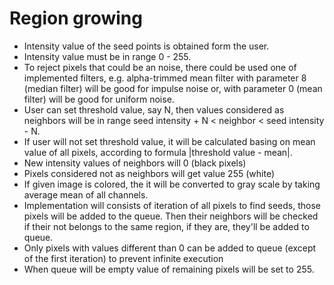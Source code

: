 Region growing
==============
* Intensity value of the seed points is obtained form the user.
* Intensity value must be in range 0 - 255.
* To reject pixels that could be an noise, there could be used one of
  implemented filters, e.g. alpha-trimmed mean filter with parameter 8 (median
  filter) will be good for impulse noise or, with parameter 0 (mean filter) will
  be good for uniform noise.
* User can set threshold value, say N, then values considered as neighbors
  will be in range seed intensity + N < neighbor < seed intensity - N.
* If user will not set threshold value, it will be calculated basing on mean
  value of all pixels, according to formula |threshold value - mean|.
* New intensity values of neighbors will 0 (black pixels)
* Pixels considered not as neighbors will get value 255 (white)
* If given image is colored, the it will be converted to gray scale by taking
  average mean of all channels.
* Implementation will consists of iteration of all pixels to find seeds, those
  pixels will be added to the queue. Then their neighbors will be checked if
  their not belongs to the same region, if they are, they'll be added to queue.
* Only pixels with values different than 0 can be added to queue (except of
  the first iteration) to prevent infinite execution
* When queue will be empty value of remaining pixels will be set to 255.
